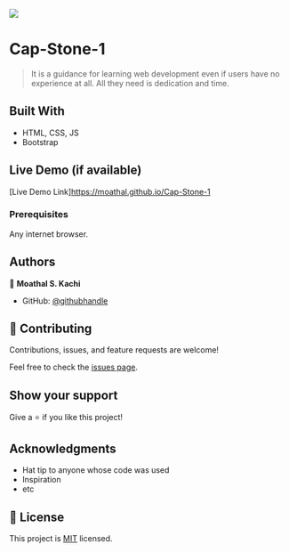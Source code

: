 ![](https://img.shields.io/badge/Microverse-blueviolet)

# Cap-Stone-1

> It is a guidance for learning web development even if users have no experience at all. All they need is dedication and time.

## Built With

- HTML, CSS, JS
- Bootstrap

## Live Demo (if available)

[Live Demo Link]https://moathal.github.io/Cap-Stone-1



### Prerequisites

 Any internet browser.



## Authors

👤 **Moathal S. Kachi**

- GitHub: [@githubhandle](https://github.com/moathal)

## 🤝 Contributing

Contributions, issues, and feature requests are welcome!

Feel free to check the [issues page](../../issues/).

## Show your support

Give a ⭐️ if you like this project!

## Acknowledgments

- Hat tip to anyone whose code was used
- Inspiration
- etc

## 📝 License

This project is [MIT](./MIT.md) licensed.
